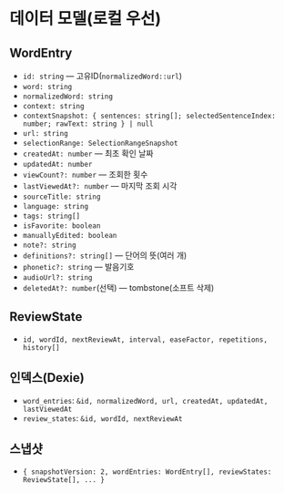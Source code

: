 # 데이터 모델(로컬 우선)

## WordEntry
- `id: string` — 고유ID(`normalizedWord::url`)
- `word: string`
- `normalizedWord: string`
- `context: string`
- `contextSnapshot: { sentences: string[]; selectedSentenceIndex: number; rawText: string } | null`
- `url: string`
- `selectionRange: SelectionRangeSnapshot`
- `createdAt: number` — 최초 확인 날짜
- `updatedAt: number`
- `viewCount?: number` — 조회한 횟수
- `lastViewedAt?: number` — 마지막 조회 시각
- `sourceTitle: string`
- `language: string`
- `tags: string[]`
- `isFavorite: boolean`
- `manuallyEdited: boolean`
- `note?: string`
- `definitions?: string[]` — 단어의 뜻(여러 개)
- `phonetic?: string` — 발음기호
- `audioUrl?: string`
- `deletedAt?: number`(선택) — tombstone(소프트 삭제)

## ReviewState
- `id, wordId, nextReviewAt, interval, easeFactor, repetitions, history[]`

## 인덱스(Dexie)
- `word_entries`: `&id, normalizedWord, url, createdAt, updatedAt, lastViewedAt`
- `review_states`: `&id, wordId, nextReviewAt`

## 스냅샷
- `{ snapshotVersion: 2, wordEntries: WordEntry[], reviewStates: ReviewState[], ... }`

